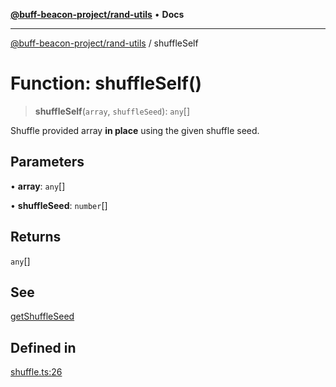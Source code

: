 [**@buff-beacon-project/rand-utils**](../README.md) • **Docs**

***

[@buff-beacon-project/rand-utils](../README.md) / shuffleSelf

# Function: shuffleSelf()

> **shuffleSelf**(`array`, `shuffleSeed`): `any`[]

Shuffle provided array **in place** using the given shuffle seed.

## Parameters

• **array**: `any`[]

• **shuffleSeed**: `number`[]

## Returns

`any`[]

## See

[getShuffleSeed](getShuffleSeed.md)

## Defined in

[shuffle.ts:26](https://github.com/buff-beacon-project/rand-utils/blob/c38a827b147d84a01d6ae6faa071e6ae0f7daca1/src/shuffle.ts#L26)
